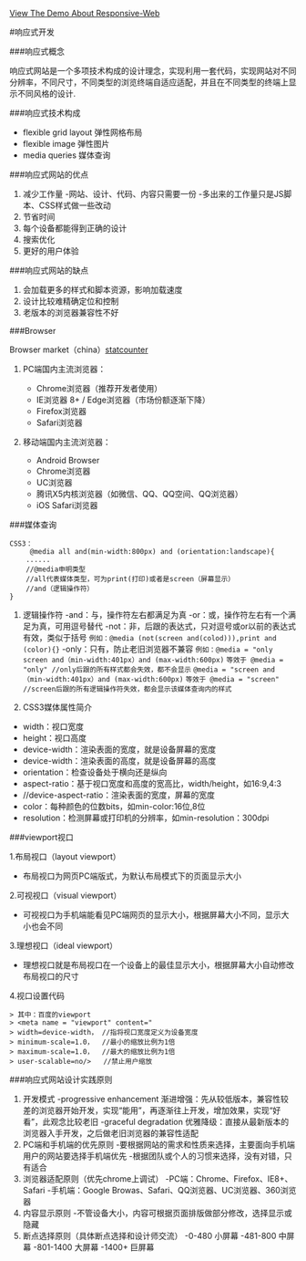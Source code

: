 
[View The Demo About Responsive-Web  ](http://gcelaor.github.io/Responsive-Web/index.html)


#响应式开发

###响应式概念

响应式网站是一个多项技术构成的设计理念，实现利用一套代码，实现网站对不同分辨率，不同尺寸，不同类型的浏览终端自适应适配，并且在不同类型的终端上显示不同风格的设计.

###响应式技术构成

- flexible grid layout 弹性网格布局
- flexible image 弹性图片
- media queries 媒体查询

###响应式网站的优点

1. 减少工作量
   -网站、设计、代码、内容只需要一份
   -多出来的工作量只是JS脚本、CSS样式做一些改动
2. 节省时间
3. 每个设备都能得到正确的设计
4. 搜索优化
5. 更好的用户体验

###响应式网站的缺点

1. 会加载更多的样式和脚本资源，影响加载速度
2. 设计比较难精确定位和控制
3. 老版本的浏览器兼容性不好

###Browser

Browser market（china）[statcounter](http://gs.statcounter.com) 

1. PC端国内主流浏览器：

   - Chrome浏览器（推荐开发者使用）
   - IE浏览器 8+ / Edge浏览器（市场份额逐渐下降）
   - Firefox浏览器
   - Safari浏览器
2. 移动端国内主流浏览器：

   - Android Browser
   - Chrome浏览器
   - UC浏览器
   - 腾讯X5内核浏览器（如微信、QQ、QQ空间、QQ浏览器）
   - iOS Safari浏览器

###媒体查询

```
CSS3：
     @media all and(min-width:800px) and (orientation:landscape){
    ......
    //@media申明类型
    //all代表媒体类型，可为print(打印)或者是screen（屏幕显示）
    //and（逻辑操作符）
}
```

1. 逻辑操作符
 -and：与，操作符左右都满足为真
 -or：或，操作符左右有一个满足为真，可用逗号替代
 -not：非，后跟的表达式，只对逗号或or以前的表达式有效，类似于括号
    `例如：@media (not(screen and(colod))),print and (color){}`
 -only：只有，防止老旧浏览器不兼容
    `例如：@media = "only screen and（min-width:401px）and (max-width:600px)`
    `等效于 @media = "only" //only后跟的所有样式都会失效，都不会显示`
    `@media = "screen and（min-width:401px）and (max-width:600px)`
    `等效于 @media = "screen" //screen后跟的所有逻辑操作符失效，都会显示该媒体查询内的样式`

2. CSS3媒体属性简介

- width：视口宽度
- height：视口高度
- device-width：渲染表面的宽度，就是设备屏幕的宽度
- device-width：渲染表面的高度，就是设备屏幕的高度
- orientation：检查设备处于横向还是纵向
- aspect-ratio：基于视口宽度和高度的宽高比，width/height，如16:9,4:3
- //device-aspect-ratio：渲染表面的宽度，屏幕的宽度
- color：每种颜色的位数bits，如min-color:16位,8位
- resolution：检测屏幕或打印机的分辨率，如min-resolution：300dpi


###viewport视口

1.布局视口（layout viewport）

 - 布局视口为网页PC端版式，为默认布局模式下的页面显示大小

2.可视视口（visual viewport）

 - 可视视口为手机端能看见PC端网页的显示大小，根据屏幕大小不同，显示大小也会不同

3.理想视口（ideal viewport）

 - 理想视口就是布局视口在一个设备上的最佳显示大小，根据屏幕大小自动修改布局视口的尺寸

4.视口设置代码

 ``` 
> 其中：百度的viewport
> <meta name = "viewport" content="
> width=device-width， //指将视口宽度定义为设备宽度
> minimum-scale=1.0，  //最小的缩放比例为1倍
> maximum-scale=1.0，  //最大的缩放比例为1倍
> user-scalable=no/>   //禁止用户缩放
 ```

###响应式网站设计实践原则

1. 开发模式
   -progressive enhancement 渐进增强：先从较低版本，兼容性较差的浏览器开始开发，实现“能用”，再逐渐往上开发，增加效果，实现“好看”，此观念比较老旧
   -graceful degradation 优雅降级：直接从最新版本的浏览器入手开发，之后做老旧浏览器的兼容性适配
2. PC端和手机端的优先原则
   -要根据网站的需求和性质来选择，主要面向手机端用户的网站要选择手机端优先
   -根据团队或个人的习惯来选择，没有对错，只有适合
3. 浏览器适配原则（优先chrome上调试）
   -PC端：Chrome、Firefox、IE8+、Safari
   -手机端：Google Browas、Safari、QQ浏览器、UC浏览器、360浏览器
4. 内容显示原则
   -不管设备大小，内容可根据页面排版做部分修改，选择显示或隐藏
5. 断点选择原则（具体断点选择和设计师交流）
   -0-480 小屏幕
   -481-800 中屏幕
   -801-1400 大屏幕
   -1400+ 巨屏幕
